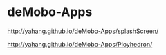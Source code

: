 # deMobo-Apps

http://yahang.github.io/deMobo-Apps/splashScreen/

http://yahang.github.io/deMobo-Apps/Ployhedron/
